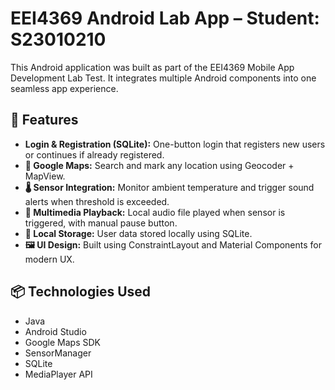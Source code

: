 # EEI4369 Android Lab App – Student: S23010210

This Android application was built as part of the EEI4369 Mobile App Development Lab Test. It integrates multiple Android components into one seamless app experience.

## 🔧 Features

- **Login & Registration (SQLite):** One-button login that registers new users or continues if already registered.
- **📍 Google Maps:** Search and mark any location using Geocoder + MapView.
- **🌡️ Sensor Integration:** Monitor ambient temperature and trigger sound alerts when threshold is exceeded.
- **🎵 Multimedia Playback:** Local audio file played when sensor is triggered, with manual pause button.
- **💾 Local Storage:** User data stored locally using SQLite.
- **🖼️ UI Design:** Built using ConstraintLayout and Material Components for modern UX.

## 📦 Technologies Used

- Java
- Android Studio
- Google Maps SDK
- SensorManager
- SQLite
- MediaPlayer API

